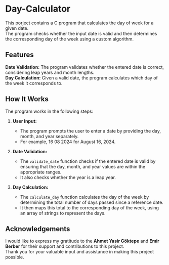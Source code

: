 # Day-Calculator

This porject contains a C program that calculates the day of week for a given date.<br>
The program checks whether the input date is valid and then determines the corresponding day of the week using a custom algorithm.

## Features

**Date Validation:** The program validates whether the entered date is correct, considering leap years and month lengths.<br>
**Day Calculation:** Given a valid date, the program calculates which day of the week it corresponds to.

## How It Works

The program works in the following steps:

1. **User Input:**
   - The program prompts the user to enter a date by providing the day, month, and year separately.<br>
   - For example, 16 08 2024 for August 16, 2024.

2. **Date Validation:** 
   - The `validate_date` function checks if the entered date is valid by ensuring that the day, month, and year values are within the appropriate ranges.<br>
   - It also checks whether the year is a leap year.

3. **Day Calculation:**
   - The `calculate_day` function calculates the day of the week by determining the total number of days passed since a reference date.<br>
   - It then maps this total to the corresponding day of the week, using an array of strings to represent the days.

## Acknowledgements

I would like to express my gratitude to the **Ahmet Yasir Göktepe** and **Emir Berber** for their support and contributions to this project.<br>
Thank you for your valuable input and assistance in making this project possible.